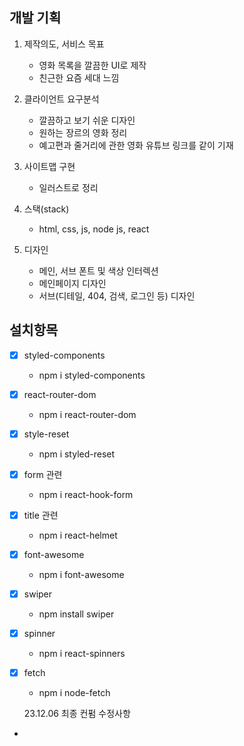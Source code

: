 ## 개발 기획

1. 제작의도, 서비스 목표

   - 영화 목록을 깔끔한 UI로 제작
   - 친근한 요즘 세대 느낌

2. 클라이언트 요구분석

   - 깔끔하고 보기 쉬운 디자인
   - 원하는 장르의 영화 정리
   - 예고편과 줄거리에 관한 영화 유튜브 링크를 같이 기재

3. 사이트맵 구현

   - 일러스트로 정리

4. 스택(stack)

   - html, css, js, node js, react

5. 디자인
   - 메인, 서브 폰트 및 색상 인터렉션
   - 메인페이지 디자인
   - 서브(디테일, 404, 검색, 로그인 등) 디자인

## 설치항목

- [x] styled-components
  - npm i styled-components
- [x] react-router-dom
  - npm i react-router-dom
- [x] style-reset
  - npm i styled-reset
- [x] form 관련
  - npm i react-hook-form
- [x] title 관련
  - npm i react-helmet
- [x] font-awesome
  - npm i font-awesome
- [x] swiper
  - npm install swiper
- [x] spinner
  - npm i react-spinners
- [x] fetch

  - npm i node-fetch

  23.12.06 최종 컨펌 수정사항

-
